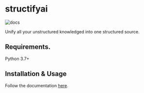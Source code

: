 # structifyai
![docs](https://readthedocs.org/projects/structify/badge/?version=latest)

Unify all your unstructured knowledged into one structured source.

## Requirements.

Python 3.7+

## Installation & Usage
Follow the documentation [here](https://www.api.structify.ai).
